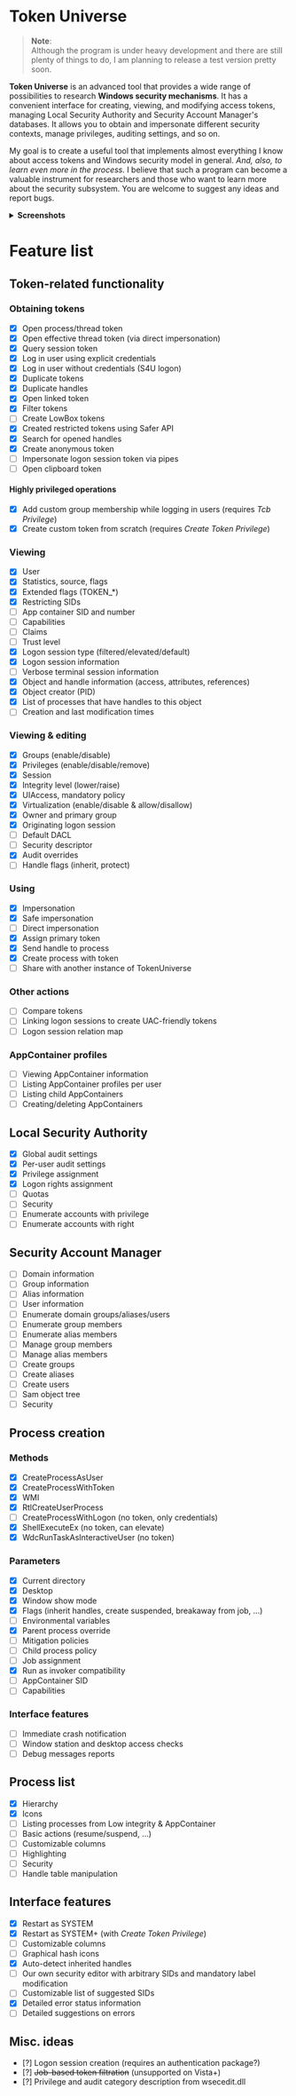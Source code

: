 # Token Universe

> **Note**:  
> Although the program is under heavy development and there are still plenty of things to do, I am planning to release a test version pretty soon.

**Token Universe** is an advanced tool that provides a wide range of possibilities to research **Windows security mechanisms**. It has a convenient interface for creating, viewing, and modifying access tokens, managing Local Security Authority and Security Account Manager's databases. It allows you to obtain and impersonate different security contexts, manage privileges, auditing settings, and so on.

My goal is to create a useful tool that implements almost everything I know about access tokens and Windows security model in general. *And, also, to learn even more in the process.* I believe that such a program can become a valuable instrument for researchers and those who want to learn more about the security subsystem. You are welcome to suggest any ideas and report bugs.

<details>
  <summary><b>Screenshots</b></summary>
  <img src="https://user-images.githubusercontent.com/30962924/59454197-391ce680-8e1a-11e9-8247-fad8d66b9899.png"/>&nbsp;
  <img src="https://user-images.githubusercontent.com/30962924/59454277-636ea400-8e1a-11e9-8013-1f04804e4c49.png"/>&nbsp;
  <img src="https://user-images.githubusercontent.com/30962924/59454348-8305cc80-8e1a-11e9-8353-214f7a06c617.png"/>&nbsp;
  <img src="https://user-images.githubusercontent.com/30962924/59454367-8b5e0780-8e1a-11e9-8204-5acc392d9bb0.png"/>&nbsp;
  <img src="https://user-images.githubusercontent.com/30962924/50378937-eeca6200-064d-11e9-944a-f168d2bc71c2.png"/>&nbsp;
  <img src="https://user-images.githubusercontent.com/30962924/50378940-06094f80-064e-11e9-8558-472062b290ef.png"/>&nbsp;
</details>

# Feature list

## Token-related functionality

### Obtaining tokens
 - [x] Open process/thread token
 - [x] Open effective thread token (via direct impersonation)
 - [x] Query session token
 - [x] Log in user using explicit credentials
 - [x] Log in user without credentials (S4U logon)
 - [x] Duplicate tokens
 - [x] Duplicate handles
 - [x] Open linked token
 - [x] Filter tokens
 - [ ] Create LowBox tokens
 - [x] Created restricted tokens using Safer API
 - [x] Search for opened handles
 - [x] Create anonymous token
 - [ ] Impersonate logon session token via pipes
 - [ ] Open clipboard token

#### Highly privileged operations
 - [x] Add custom group membership while logging in users (requires *Tcb Privilege*)
 - [x] Create custom token from scratch (requires *Create Token Privilege*)

### Viewing
 - [x] User
 - [x] Statistics, source, flags
 - [x] Extended flags (TOKEN_\*)
 - [x] Restricting SIDs
 - [ ] App container SID and number
 - [ ] Capabilities
 - [ ] Claims
 - [ ] Trust level
 - [x] Logon session type (filtered/elevated/default)
 - [x] Logon session information
 - [ ] Verbose terminal session information
 - [x] Object and handle information (access, attributes, references)
 - [x] Object creator (PID)
 - [x] List of processes that have handles to this object
 - [ ] Creation and last modification times

### Viewing & editing
 - [x] Groups (enable/disable)
 - [x] Privileges (enable/disable/remove)
 - [x] Session
 - [x] Integrity level (lower/raise)
 - [x] UIAccess, mandatory policy
 - [x] Virtualization (enable/disable & allow/disallow)
 - [x] Owner and primary group
 - [x] Originating logon session
 - [ ] Default DACL
 - [ ] Security descriptor
 - [x] Audit overrides
 - [ ] Handle flags (inherit, protect)

### Using
 - [x] Impersonation
 - [x] Safe impersonation
 - [ ] Direct impersonation
 - [x] Assign primary token
 - [x] Send handle to process
 - [x] Create process with token
 - [ ] Share with another instance of TokenUniverse

### Other actions
 - [ ] Compare tokens
 - [ ] Linking logon sessions to create UAC-friendly tokens
 - [ ] Logon session relation map

### AppContainer profiles
 - [ ] Viewing AppContainer information
 - [ ] Listing AppContainer profiles per user
 - [ ] Listing child AppContainers
 - [ ] Creating/deleting AppContainers

## Local Security Authority
 - [x] Global audit settings
 - [x] Per-user audit settings
 - [x] Privilege assignment
 - [x] Logon rights assignment
 - [ ] Quotas
 - [ ] Security
 - [ ] Enumerate accounts with privilege
 - [ ] Enumerate accounts with right

## Security Account Manager
 - [ ] Domain information
 - [ ] Group information
 - [ ] Alias information
 - [ ] User information
 - [ ] Enumerate domain groups/aliases/users
 - [ ] Enumerate group members
 - [ ] Enumerate alias members
 - [ ] Manage group members
 - [ ] Manage alias members
 - [ ] Create groups
 - [ ] Create aliases
 - [ ] Create users
 - [ ] Sam object tree
 - [ ] Security

## Process creation

### Methods
 - [x] CreateProcessAsUser
 - [x] CreateProcessWithToken
 - [x] WMI
 - [x] RtlCreateUserProcess
 - [ ] CreateProcessWithLogon (no token, only credentials)
 - [x] ShellExecuteEx (no token, can elevate)
 - [x] WdcRunTaskAsInteractiveUser (no token)

### Parameters
 - [x] Current directory
 - [x] Desktop
 - [x] Window show mode
 - [x] Flags (inherit handles, create suspended, breakaway from job, ...)
 - [ ] Environmental variables
 - [x] Parent process override
 - [ ] Mitigation policies
 - [ ] Child process policy
 - [ ] Job assignment
 - [x] Run as invoker compatibility
 - [ ] AppContainer SID
 - [ ] Capabilities

### Interface features
 - [ ] Immediate crash notification
 - [ ] Window station and desktop access checks
 - [ ] Debug messages reports

## Process list
 - [x] Hierarchy
 - [x] Icons
 - [ ] Listing processes from Low integrity & AppContainer
 - [ ] Basic actions (resume/suspend, ...)
 - [ ] Customizable columns
 - [ ] Highlighting
 - [ ] Security
 - [ ] Handle table manipulation

## Interface features
 - [x] Restart as SYSTEM
 - [x] Restart as SYSTEM+ (with *Create Token Privilege*)
 - [ ] Customizable columns
 - [ ] Graphical hash icons
 - [x] Auto-detect inherited handles
 - [ ] Our own security editor with arbitrary SIDs and mandatory label modification
 - [ ] Customizable list of suggested SIDs
 - [x] Detailed error status information
 - [ ] Detailed suggestions on errors

## Misc. ideas
 - [?] Logon session creation (requires an authentication package?)
 - [?] ~~Job-based token filtration~~ (unsupported on Vista+)
 - [?] Privilege and audit category description from wsecedit.dll
